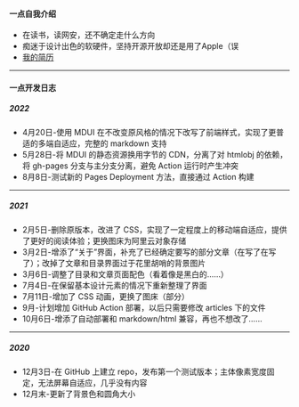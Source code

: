 #### 一点自我介绍

* 在读书，读网安，还不确定走什么方向
* 痴迷于设计出色的软硬件，坚持开源开放却还是用了Apple（误
* [我的简历](https://jingfelix.github.io/resume.html)

---

#### 一点开发日志

##### 2022

* 4月20日-使用 MDUI 在不改变原风格的情况下改写了前端样式，实现了更普适的多端自适应，完整的 markdown 支持
* 5月28日-将 MDUI 的静态资源换用字节的 CDN，分离了对 htmlobj 的依赖，将 gh-pages 分支与主分支分离，避免 Action 运行时产生冲突
* 8月8日-测试新的 Pages Deployment 方法，直接通过 Action 构建

---

##### 2021

* 2月5日-删除原版本，改进了 CSS，实现了一定程度上的移动端自适应，提供了更好的阅读体验；更换图床为阿里云对象存储
* 3月2日-增添了“关于”界面，补充了已经确定要写的部分文章（在写了在写了）；改掉了文章和目录界面过于花里胡哨的背景图片
* 3月6日-调整了目录和文章页面配色（看着像是黑白的……）
* 7月4日-在保留基本设计元素的情况下重新整理了界面
* 7月11日-增加了 CSS 动画，更换了图床（部分）
* 9月-计划增加 GitHub Action 部署，以后只需要修改 articles 下的文件
* 10月6日-增添了自动部署和 markdown/html 兼容，再也不想改了……

---

##### 2020

* 12月3日-在 GitHub 上建立 repo，发布第一个测试版本；主体像素宽度固定，无法屏幕自适应，几乎没有内容
* 12月末-更新了背景色和圆角大小
